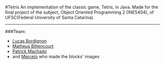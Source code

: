 #Tetris
An implementation of the classic game, Tetris, in Java. Made for the final project of the subject, Object Oriented Programming 2 (INE5404), of UFSC(Federal University of Santa Catarina).
***
###Team:
* [Lucas Bordignon](https://github.com/Lucaspbordignon)
* [Matheus Bittencourt](https://github.com/matheussilvapb)
* [Patrick Machado](https://github.com/patrickmds)
* and [Marcelo](https://twitter.com/tttchelo) who made the blocks' images

